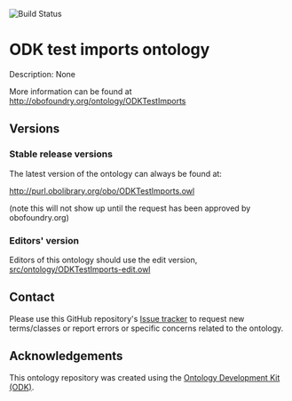
![Build Status](https://github.com/pfabry/ODKTestImports/workflows/CI/badge.svg)
# ODK test imports ontology

Description: None

More information can be found at http://obofoundry.org/ontology/ODKTestImports

## Versions

### Stable release versions

The latest version of the ontology can always be found at:

http://purl.obolibrary.org/obo/ODKTestImports.owl

(note this will not show up until the request has been approved by obofoundry.org)

### Editors' version

Editors of this ontology should use the edit version, [src/ontology/ODKTestImports-edit.owl](src/ontology/ODKTestImports-edit.owl)

## Contact

Please use this GitHub repository's [Issue tracker](https://github.com/pfabry/ODKTestImports/issues) to request new terms/classes or report errors or specific concerns related to the ontology.

## Acknowledgements

This ontology repository was created using the [Ontology Development Kit (ODK)](https://github.com/INCATools/ontology-development-kit).